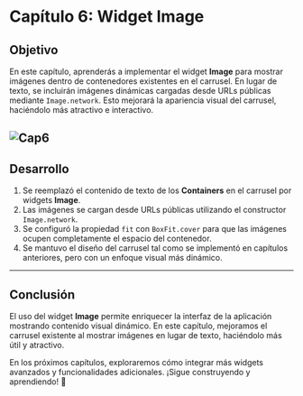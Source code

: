# Capítulo 6: Widget Image

## Objetivo

En este capítulo, aprenderás a implementar el widget **Image** para mostrar imágenes dentro de contenedores existentes en el carrusel. En lugar de texto, se incluirán imágenes dinámicas cargadas desde URLs públicas mediante `Image.network`. Esto mejorará la apariencia visual del carrusel, haciéndolo más atractivo e interactivo.

![Cap6](readme_assets/cap6.gif)
---

## Desarrollo

1. Se reemplazó el contenido de texto de los **Containers** en el carrusel por widgets **Image**.
2. Las imágenes se cargan desde URLs públicas utilizando el constructor `Image.network`.
3. Se configuró la propiedad `fit` con `BoxFit.cover` para que las imágenes ocupen completamente el espacio del contenedor.
4. Se mantuvo el diseño del carrusel tal como se implementó en capítulos anteriores, pero con un enfoque visual más dinámico.

---

## Conclusión

El uso del widget **Image** permite enriquecer la interfaz de la aplicación mostrando contenido visual dinámico. En este capítulo, mejoramos el carrusel existente al mostrar imágenes en lugar de texto, haciéndolo más útil y atractivo.

En los próximos capítulos, exploraremos cómo integrar más widgets avanzados y funcionalidades adicionales. ¡Sigue construyendo y aprendiendo! 🚀
